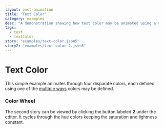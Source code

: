 ```yaml
---
layout: post-animation
title: "Text Color"
category: examples
desc: "A demonstration showing how text color may be animated using a variety of formats including HSL."
tags: 
  - text
  - textColor
story: "examples/text-color.json5"
story2: "examples/text-color-2.json5"
---
```

# Text Color

This simple example animates through four disparate colors, each defined using one of the [multiple ways](/concepts/#color) colors may be defined.


### Color Wheel

The second story can be viewed by clicking the button labeled __2__ under the editor. It cycles through the hue colors keeping the saturation and lightness constant. 